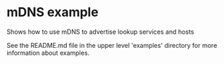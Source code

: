 # mDNS example

Shows how to use mDNS to advertise lookup services and hosts

See the README.md file in the upper level 'examples' directory for more information about examples.
